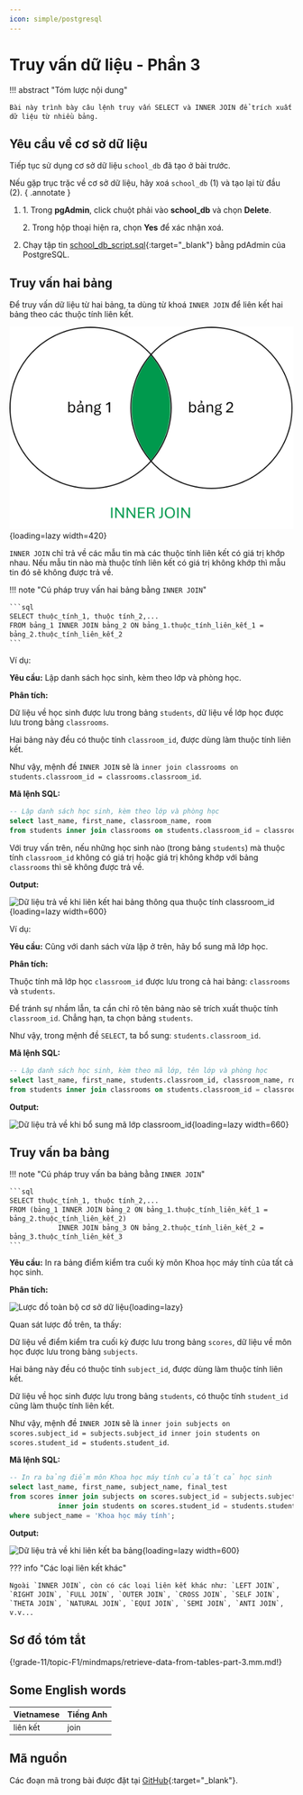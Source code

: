 ```yaml
---
icon: simple/postgresql
---
```


# Truy vấn dữ liệu - Phần 3

!!! abstract "Tóm lược nội dung"

    Bài này trình bày câu lệnh truy vấn SELECT và INNER JOIN để trích xuất dữ liệu từ nhiều bảng.

## Yêu cầu về cơ sở dữ liệu

Tiếp tục sử dụng cơ sở dữ liệu `school_db` đã tạo ở bài trước.

Nếu gặp trục trặc về cơ sở dữ liệu, hãy xoá `school_db` (1) và tạo lại từ đầu (2).
{ .annotate }

1.  1\. Trong **pgAdmin**, click chuột phải vào **school_db** và chọn **Delete**.

    2\. Trong hộp thoại hiện ra, chọn **Yes** để xác nhận xoá.

2.  Chạy tập tin [school_db_script.sql](https://github.com/vtchitruong/gdpt-2018/blob/main/grade-11/topic-f1/school_db_script.sql){:target="_blank"} bằng pdAdmin của PostgreSQL.

## Truy vấn hai bảng

Để truy vấn dữ liệu từ hai bảng, ta dùng từ khoá `INNER JOIN` để liên kết hai bảng theo các thuộc tính liên kết.

![Minh hoạ thao tác liên kết INNER JOIN](./images/inner-join.svg){loading=lazy width=420}

`INNER JOIN` chỉ trả về các mẫu tin mà các thuộc tính liên kết có giá trị khớp nhau. Nếu mẫu tin nào mà thuộc tính liên kết có giá trị không khớp thì mẫu tin đó sẽ không được trả về. 

!!! note "Cú pháp truy vấn hai bảng bằng `INNER JOIN`"

    ```sql
    SELECT thuộc_tính_1, thuộc tính_2,...
    FROM bảng_1 INNER JOIN bảng_2 ON bảng_1.thuộc_tính_liên_kết_1 = bảng_2.thuộc_tính_liên_kết_2
    ```

Ví dụ:

**Yêu cầu:** Lập danh sách học sinh, kèm theo lớp và phòng học.

**Phân tích:**

Dữ liệu về học sinh được lưu trong bảng `students`, dữ liệu về lớp học được lưu trong bảng `classrooms`.

Hai bảng này đều có thuộc tính `classroom_id`, được dùng làm thuộc tính liên kết.

Như vậy, mệnh đề `INNER JOIN` sẽ là `inner join classrooms on students.classroom_id = classrooms.classroom_id`.

**Mã lệnh SQL:**

``` sql linenums="1"
-- Lập danh sách học sinh, kèm theo lớp và phòng học
select last_name, first_name, classroom_name, room
from students inner join classrooms on students.classroom_id = classrooms.classroom_id;
```

Với truy vấn trên, nếu những học sinh nào (trong bảng `students`) mà thuộc tính `classroom_id` không có giá trị hoặc giá trị không khớp với bảng `classrooms` thì sẽ không được trả về.

**Output:**

![Dữ liệu trả về khi liên kết hai bảng thông qua thuộc tính classroom_id](https://api.onedrive.com/v1.0/shares/s!ApQ3j6n6-2wNr6U_NSf19lqI55Hg7Q/root/content){loading=lazy width=600}

Ví dụ:

**Yêu cầu:** Cũng với danh sách vừa lập ở trên, hãy bổ sung mã lớp học.

**Phân tích:**

Thuộc tính mã lớp học `classroom_id` được lưu trong cả hai bảng: `classrooms` và `students`.

Để tránh sự nhầm lẫn, ta cần chỉ rõ tên bảng nào sẽ trích xuất thuộc tính `classroom_id`. Chẳng hạn, ta chọn bảng `students`.

Như vậy, trong mệnh đề `SELECT`, ta bổ sung: `students.classroom_id`. 

**Mã lệnh SQL:**

``` sql linenums="5"
-- Lập danh sách học sinh, kèm theo mã lớp, tên lớp và phòng học
select last_name, first_name, students.classroom_id, classroom_name, room
from students inner join classrooms on students.classroom_id = classrooms.classroom_id;
```

**Output:**

![Dữ liệu trả về khi bổ sung mã lớp classroom_id](https://api.onedrive.com/v1.0/shares/s!ApQ3j6n6-2wNr6VBmnDOGk550uER8Q/root/content){loading=lazy width=660}

## Truy vấn ba bảng

!!! note "Cú pháp truy vấn ba bảng bằng `INNER JOIN`"

    ```sql
    SELECT thuộc_tính_1, thuộc tính_2,...
    FROM (bảng_1 INNER JOIN bảng_2 ON bảng_1.thuộc_tính_liên_kết_1 = bảng_2.thuộc_tính_liên_kết_2)
                INNER JOIN bảng_3 ON bảng_2.thuộc_tính_liên_kết_2 = bảng_3.thuộc_tính_liên_kết_3
    ```

**Yêu cầu:** In ra bảng điểm kiểm tra cuối kỳ môn Khoa học máy tính của tất cả học sinh.

**Phân tích:**

![Lược đồ toàn bộ cơ sở dữ liệu](https://api.onedrive.com/v1.0/shares/s!ApQ3j6n6-2wNrt9uhcYkGep8Sb-DTQ/root/content){loading=lazy}

Quan sát lược đồ trên, ta thấy:

Dữ liệu về điểm kiểm tra cuối kỳ được lưu trong bảng `scores`, dữ liệu về môn học được lưu trong bảng `subjects`.

Hai bảng này đều có thuộc tính `subject_id`, được dùng làm thuộc tính liên kết.

Dữ liệu về học sinh được lưu trong bảng `students`, có thuộc tính `student_id` cũng làm thuộc tính liên kết.

Như vậy, mệnh đề `INNER JOIN` sẽ là `inner join subjects on scores.subject_id = subjects.subject_id inner join students on scores.student_id = students.student_id`.

**Mã lệnh SQL:**

``` sql linenums="1"
-- In ra bảng điểm môn Khoa học máy tính của tất cả học sinh
select last_name, first_name, subject_name, final_test
from scores inner join subjects on scores.subject_id = subjects.subject_id
            inner join students on scores.student_id = students.student_id
where subject_name = 'Khoa học máy tính';
```

**Output:**

![Dữ liệu trả về khi liên kết ba bảng](https://api.onedrive.com/v1.0/shares/s!ApQ3j6n6-2wNr6VS0u_fr3jZwFAz_Q/root/content){loading=lazy width=600}


??? info "Các loại liên kết khác"

    Ngoài `INNER JOIN`, còn có các loại liên kết khác như: `LEFT JOIN`, `RIGHT JOIN`, `FULL JOIN`, `OUTER JOIN`, `CROSS JOIN`, `SELF JOIN`, `THETA JOIN`, `NATURAL JOIN`, `EQUI JOIN`, `SEMI JOIN`, `ANTI JOIN`, v.v...

## Sơ đồ tóm tắt

{!grade-11/topic-F1/mindmaps/retrieve-data-from-tables-part-3.mm.md!}

## Some English words

| Vietnamese | Tiếng Anh | 
| --- | --- |
| liên kết | join |

## Mã nguồn

Các đoạn mã trong bài được đặt tại [GitHub](https://github.com/vtchitruong/gdpt-2018/blob/main/grade-11/topic-f1/school_db_select_3.sql){:target="_blank"}.
